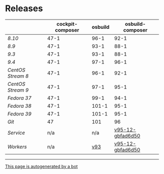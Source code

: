 # Releases
|       | cockpit-composer    | osbuild    | osbuild-composer    |
|-------|---------------------|------------|---------------------|
*8.10* | 47-1 | 96-1 | 92-1
*8.9* | 47-1 | 93-1 | 88-1
*9.3* | 47-1 | 93-1 | 88-1
*9.4* | 47-1 | 97-1 | 96-1
*CentOS Stream 8* | 47-1 | 96-1 | 92-1
*CentOS Stream 9* | 47-1 | 97-1 | 95-1
*Fedora 37* | 47-1 | 99-1 | 94-1
*Fedora 38* | 47-1 | 101-1 | 95-1
*Fedora 39* | 47-1 | 101-1 | 95-1
*Git* | 47 | 101 | 96
*Service* | n/a | n/a | [v95-12-gbfad6d50](https://github.com/osbuild/osbuild-composer/compare/v95-12-gbfad6d50...main)
*Workers* | n/a | [v93](https://github.com/osbuild/osbuild/compare/v93...main) | [v95-12-gbfad6d50](https://github.com/osbuild/osbuild-composer/compare/v95-12-gbfad6d50...main)

---

[This page is autogenerated by a bot](https://gitlab.cee.redhat.com/osbuild/guides-bot/-/blob/main/release_overview.py)